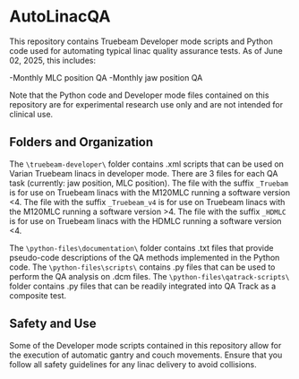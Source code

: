 # AutoLinacQA

This repository contains Truebeam Developer mode scripts and Python code
used for automating typical linac quality assurance tests. As of 
June 02, 2025, this includes:

-Monthly MLC position QA
-Monthly jaw position QA

Note that the Python code and Developer mode files contained on this 
repository are for experimental research use only and are
not intended for clinical use.

## Folders and Organization

The `\truebeam-developer\` folder contains .xml scripts that can be used on Varian Truebeam linacs in developer mode. There are 3 files for each QA task (currently: jaw position, MLC position). The file with the suffix `_Truebam` is for use on Truebeam linacs with the M120MLC running a software version <4. The file with the suffix `_Truebeam_v4` is for use on Truebeam linacs with the M120MLC running a software version >4. The file with the suffix `_HDMLC` is for use on Truebeam linacs with the HDMLC running a software version <4.

The `\python-files\documentation\` folder contains .txt files that provide pseudo-code descriptions of the QA methods implemented in the Python code. The `\python-files\scripts\` contains .py files that can be used to perform the QA analysis on .dcm files. The `\python-files\qatrack-scripts\` folder contains .py files that can be readily integrated into QA Track as a composite test.

## Safety and Use

Some of the Developer mode scripts contained in this repository allow for
the execution of automatic gantry and couch movements. Ensure that you follow
all safety guidelines for any linac delivery to avoid collisions.

